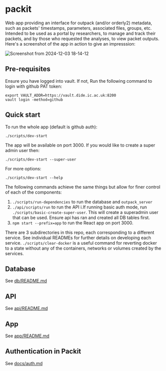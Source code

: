 # packit

Web app providing an interface for outpack (and/or orderly2) metadata, such as packets' timestamps, parameters, associated files, groups, etc. Intended to be used as a portal by researchers, to manage and track their packets, and by those who requested the analyses, to view packet outputs. Here's a screenshot of the app in action to give an impresssion:

![Screenshot from 2024-12-03 18-14-12](https://github.com/user-attachments/assets/77f79ded-a900-48d1-9c73-fbae6131fd5a)


## Pre-requisites

Ensure you have logged into vault. If not, Run the following command to login with github PAT token:

```
export VAULT_ADDR=https://vault.dide.ic.ac.uk:8200
vault login -method=github
```

## Quick start

To run the whole app (default is github auth):

```
./scripts/dev-start
```

The app will be available on port 3000. If you would like to create a super admin user then:

```
./scripts/dev-start --super-user
```

For more options:

```
./scripts/dev-start --help
```

The following commands achieve the same things but allow for finer control of each of the components:

1. `./scripts/run-dependencies` to run the database and `outpack_server`
2. `./api/scripts/run` to run the API
   i.If running basic auth mode, run `./scripts/basic-create-super-user`. This will create a superadmin user that can be used. Ensure api has ran and created all DB tables first.
3. `npm start --prefix=app` to run the React app on port 3000.

There are 3 subdirectories in this repo, each corresponding to a different service.
See individual READMEs for further details on developing each service.
`./scripts/clear-docker` is a useful command for reverting docker to a state without any of the containers, networks or volumes created by the services.

## Database

See [db/README.md](https://github.com/mrc-ide/packit/blob/main/db/README.md)

## API

See [api/README.md](https://github.com/mrc-ide/packit/blob/main/api/README.md)

## App

See [app/README.md](https://github.com/mrc-ide/packit/blob/main/app/README.md)

## Authentication in Packit

See [docs/auth.md](docs/auth.md)
